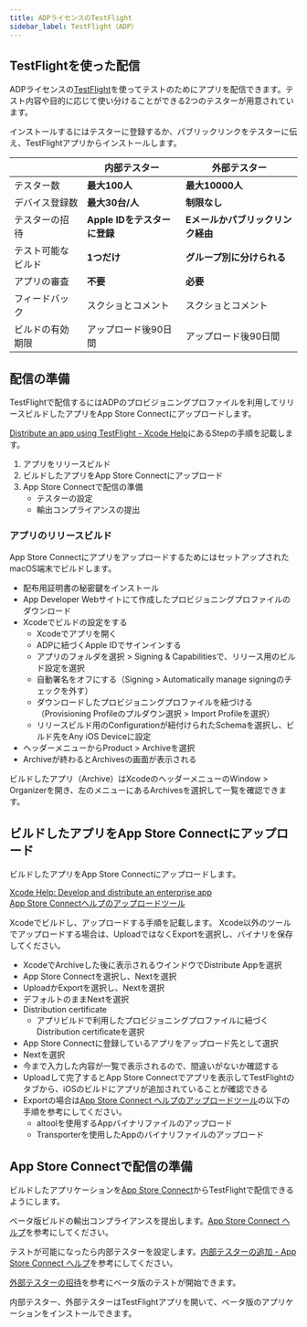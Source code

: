 ```yaml
---
title: ADPライセンスのTestFlight
sidebar_label: TestFlight（ADP）
---
```


## TestFlightを使った配信

ADPライセンスの[TestFlight](https://developer.apple.com/jp/testflight/)を使ってテストのためにアプリを配信できます。テスト内容や目的に応じて使い分けることができる2つのテスターが用意されています。

インストールするにはテスターに登録するか、パブリックリンクをテスターに伝え、TestFlightアプリからインストールします。


||内部テスター|外部テスター|
|-|-|-|
|テスター数|**最大100人**|**最大10000人**|
|デバイス登録数|**最大30台/人**|**制限なし**|
|テスターの招待|**Apple IDをテスターに登録**|**Eメールかパブリックリンク経由**|
|テスト可能なビルド|**1つだけ**|**グループ別に分けられる**|
|アプリの審査|**不要**|**必要**|
|フィードバック|スクショとコメント|スクショとコメント|
|ビルドの有効期限|アップロード後90日間|アップロード後90日間|

## 配信の準備

TestFlightで配信するにはADPのプロビジョニングプロファイルを利用してリリースビルドしたアプリをApp Store Connectにアップロードします。

[Distribute an app using TestFlight - Xcode Help](https://help.apple.com/xcode/mac/current/#/dev2539d985f)にあるStepの手順を記載します。

1. アプリをリリースビルド
1. ビルドしたアプリをApp Store Connectにアップロード
1. App Store Connectで配信の準備
   * テスターの設定
   * 輸出コンプライアンスの提出

### アプリのリリースビルド

App Store ConnectにアプリをアップロードするためにはセットアップされたmacOS端末でビルドします。

 - 配布用証明書の秘密鍵をインストール
 - App Developer Webサイトにて作成したプロビジョニングプロファイルのダウンロード
 - Xcodeでビルドの設定をする
   - Xcodeでアプリを開く
   - ADPに紐づくApple IDでサインインする
   - アプリのフォルダを選択 > Signing & Capabilitiesで、リリース用のビルド設定を選択
   - 自動署名をオフにする（Signing > Automatically manage signingのチェックを外す）
   - ダウンロードしたプロビジョニングプロファイルを紐づける（Provisioning Profileのプルダウン選択 > Import Profileを選択）
   - リリースビルド用のConfigurationが紐付けられたSchemaを選択し、ビルド先をAny iOS Deviceに設定  
 - ヘッダーメニューからProduct > Archiveを選択
 - Archiveが終わるとArchivesの画面が表示される
  
ビルドしたアプリ（Archive）はXcodeのヘッダーメニューのWindow > Organizerを開き、左のメニューにあるArchivesを選択して一覧を確認できます。

## ビルドしたアプリをApp Store Connectにアップロード

ビルドしたアプリをApp Store Connectにアップロードします。

[Xcode Help: Develop and distribute an enterprise app](https://help.apple.com/xcode/mac/current/#/devba5e7054d)  
[App Store Connectヘルプのアップロードツール](https:todo.todo)


Xcodeでビルドし、アップロードする手順を記載します。
Xcode以外のツールでアップロードする場合は、UploadではなくExportを選択し、バイナリを保存してください。

  - XcodeでArchiveした後に表示されるウインドウでDistribute Appを選択
  - App Store Connectを選択し、Nextを選択
  - UploadかExportを選択し、Nextを選択
  - デフォルトのままNextを選択
  - Distribution certificate
    - アプリビルドで利用したプロビジョニングプロファイルに紐づくDistribution certificateを選択
  - App Store Connectに登録しているアプリをアップロード先として選択
  - Nextを選択
  - 今まで入力した内容が一覧で表示されるので、間違いがないか確認する
  - Uploadして完了するとApp Store Connectでアプリを表示してTestFlightのタブから、iOSのビルドにアプリが追加されていることが確認できる
  - Exportの場合は[App Store Connect ヘルプのアップロードツール](https://help.apple.com/app-store-connect/#/devb1c185036)の以下の手順を参考にしてください。
    - altoolを使用するAppバイナリファイルのアップロード
    - Transporterを使用したAppのバイナリファイルのアップロード

## App Store Connectで配信の準備

ビルドしたアプリケーションを[App Store Connect](https://appstoreconnect.apple.com/apps)からTestFlightで配信できるようにします。

ベータ版ビルドの輸出コンプライアンスを提出します。[App Store Connect ヘルプ](https://help.apple.com/app-store-connect/?lang=ja#/dev22b9b2174)を参考にしてください。

テストが可能になったら内部テスターを設定します。[内部テスターの追加 - App Store Connect ヘルプ](https://help.apple.com/app-store-connect/?lang=ja#/dev839fb66e9)を参考にしてください。

[外部テスターの招待](https://help.apple.com/app-store-connect/?lang=ja#/dev859139543)を参考にベータ版のテストが開始できます。

内部テスター、外部テスターはTestFlightアプリを開いて、ベータ版のアプリケーションをインストールできます。
